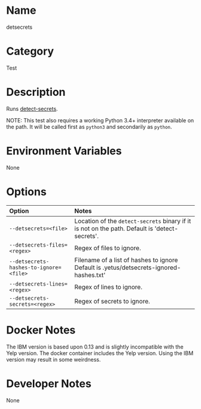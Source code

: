 <!---
  Licensed to the Apache Software Foundation (ASF) under one
  or more contributor license agreements.  See the NOTICE file
  distributed with this work for additional information
  regarding copyright ownership.  The ASF licenses this file
  to you under the Apache License, Version 2.0 (the
  "License"); you may not use this file except in compliance
  with the License.  You may obtain a copy of the License at

    http://www.apache.org/licenses/LICENSE-2.0

  Unless required by applicable law or agreed to in writing,
  software distributed under the License is distributed on an
  "AS IS" BASIS, WITHOUT WARRANTIES OR CONDITIONS OF ANY
  KIND, either express or implied.  See the License for the
  specific language governing permissions and limitations
  under the License.
-->

# Name

detsecrets

# Category

Test

# Description

Runs [detect-secrets](https://github.com/IBM/detect-secrets).

NOTE: This test also requires a working Python 3.4+ interpreter available on the path.  It will be called first
as `python3` and secondarily as `python`.

# Environment Variables

None

# Options

| Option | Notes |
|:---------|:------|
| `--detsecrets=<file>` | Location of the `detect-secrets` binary if it is not on the path.  Default is 'detect-secrets'. |
| `--detsecrets-files=<regex>` | Regex of files to ignore. |
| `--detsecrets-hashes-to-ignore=<file>` | Filename of a list of hashes to ignore Default is .yetus/detsecrets-ignored-hashes.txt' |
| `--detsecrets-lines=<regex>` | Regex of lines to ignore. |
| `--detsecrets-secrets=<regex>` | Regex of secrets to ignore. |

# Docker Notes

The IBM version is based upon 0.13 and is slightly incompatible with the Yelp version.  The docker container includes
the Yelp version.  Using the IBM version may result in some weirdness.

# Developer Notes

None
